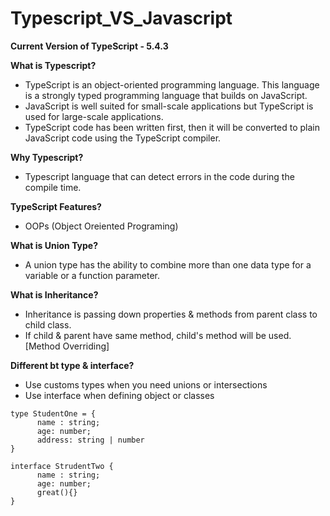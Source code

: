 # Typescript_VS_Javascript

**Current Version of TypeScript - 5.4.3**

**What is Typescript?**
- TypeScript is an object-oriented programming language. This language is a strongly typed programming language that builds on JavaScript.
- JavaScript is well suited for small-scale applications but TypeScript is used for large-scale applications.
- TypeScript code has been written first, then it will be converted to plain JavaScript code using the TypeScript compiler.

**Why Typescript?**
- Typescript language that can detect errors in the code during the compile time. 

**TypeScript Features?**
- OOPs (Object Oreiented Programing)

**What is Union Type?**
- A union type has the ability to combine more than one data type for a variable or a function parameter.
  
**What is Inheritance?**
- Inheritance is passing down properties & methods from parent class to child class.
- If child & parent have same method, child's method will be used. [Method Overriding]

**Different bt type & interface?**
- Use customs types when you need unions or intersections
- Use interface when defining object or classes
```
type StudentOne = {
      name : string;
      age: number;
      address: string | number
}

interface StrudentTwo {
      name : string;
      age: number;
      great(){}
}
```
